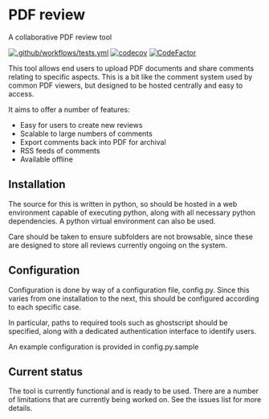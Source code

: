 # PDF review
A collaborative PDF review tool

[![.github/workflows/tests.yml](https://github.com/lexbailey/pdfreview/actions/workflows/tests.yml/badge.svg)](https://github.com/lexbailey/pdfreview/actions/workflows/tests.yml)
[![codecov](https://codecov.io/gh/lexbailey/pdfreview/branch/dev/graph/badge.svg?token=UJLSWC3CNJ)](https://codecov.io/gh/lexbailey/pdfreview)
[![CodeFactor](https://www.codefactor.io/repository/github/lexbailey/pdfreview/badge?s=688975796222516560189bbdcd7e0b81c18f8a79)](https://www.codefactor.io/repository/github/lexbailey/pdfreview)

This tool allows end users to upload PDF documents and share comments
relating to specific aspects. This is a bit like the comment system
used by common PDF viewers, but designed to be hosted centrally and
easy to access.

It aims to offer a number of features:
- Easy for users to create new reviews
- Scalable to large numbers of comments
- Export comments back into PDF for archival
- RSS feeds of comments
- Available offline

## Installation
The source for this is written in python, so should be hosted in a web
environment capable of executing python, along with all necessary python
dependencies. A python virtual environment can also be used.

Care should be taken to ensure subfolders are not browsable, since these
are designed to store all reviews currently ongoing on the system.

## Configuration
Configuration is done by way of a configuration file, config.py.
Since this varies from one installation to the next, this should be
configured according to each specific case.

In particular, paths to required tools such as ghostscript should be
specified, along with a dedicated authentication interface to identify
users.

An example configuration is provided in config.py.sample

## Current status
The tool is currently functional and is ready to be used. There are a
number of limitations that are currently being worked on. See the issues
list for more details.


